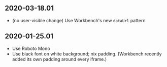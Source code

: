 2020-03-18.01
-------------

* (no user-visible change) Use Workbench's new `dataUrl` pattern

2020-01-25.01
-------------

* Use Roboto Mono
* Use black font on white background; nix padding. (Workbench recently added
  its own padding around every iframe.)
